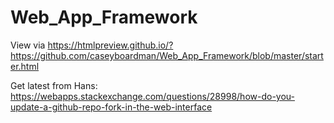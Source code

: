 # Web_App_Framework

View via https://htmlpreview.github.io/?https://github.com/caseyboardman/Web_App_Framework/blob/master/starter.html

Get latest from Hans: https://webapps.stackexchange.com/questions/28998/how-do-you-update-a-github-repo-fork-in-the-web-interface

